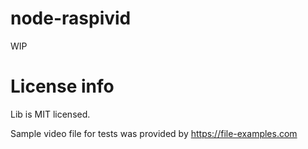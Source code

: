 # node-raspivid

WIP

# License info
Lib is MIT licensed.

Sample video file for tests was provided by https://file-examples.com
